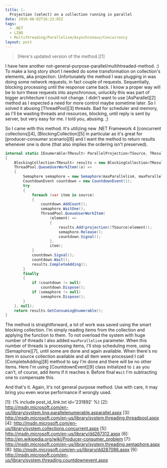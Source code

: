 ```yaml
---
title: |-
  Projection (select) on a collection running in parallel
date: 2010-08-02T16:23:05Z
tags:
  - .NET
  - LINQ
  - Multithreading/Parallelism/Asynchronous/Concurrency
layout: post
---
```

> [Here's updated version of the method.][1]

I have here another not-general-purpose-parallel/multihtreaded-method. :) To make a long story short I needed do some transformation on collection's elements, aka projection. Unfortunately the method I was plugging in was doing some network requests, in fact couple of requests. Sequentially, blocking processing until the response came back. I know a proper way will be to turn these requests into asynchronous, unluckily this was part of bigger architecture I could not change.  I didn't want to use [AsParallel][2] method as I expected a need for more control maybe sometime later. So I solved it abusing [ThreadPool][3] threads. Bad for scheduler and memory, as I'll be wasting threads and resources, blocking, until reply is sent by server, but very easy for me. I told you, abusing. ;)

So I came with this method. It's utilizing new .NET Framework 4 [concurrent collections][4], [BlockingCollection][5] in particular as it's great for [producer-consumer scenario][6] and I want the method to return results whenever one is done (that also implies the ordering isn't preserved).

```csharp
internal static IEnumerable<TResult> ParallelProjection<TSource, TResult>(this IEnumerable<TSource> source, Func<TSource, TResult> projection, int maxParallelism)
{
	BlockingCollection<TResult> results = new BlockingCollection<TResult>();
	ThreadPool.QueueUserWorkItem((o) =>
	{
		Semaphore semaphore = new Semaphore(maxParallelism, maxParallelism);
		CountdownEvent countdown = new CountdownEvent(1);
		try
		{
			foreach (var item in source)
			{
				countdown.AddCount();
				semaphore.WaitOne();
				ThreadPool.QueueUserWorkItem(
					(element) =>
					{
						results.Add(projection((TSource)element));
						semaphore.Release();
						countdown.Signal();
					},
					item);
			}
			countdown.Signal();
			countdown.Wait();
			results.CompleteAdding();
		}
		finally
		{
			if (countdown != null)
				countdown.Dispose();
			if (semaphore != null)
				semaphore.Dispose();
		}
	}, null);
	return results.GetConsumingEnumerable();
}
```

The method is straightforward, a lot of work was saved using the smart blocking collection. I'm simply reading items from the collection and applying the function to them. To not overload the system with huge number of threads I also added `maxParallelism` parameter. When this number of threads is processing items, I'll stop scheduling more, using [Semaphore][7], until some are done and again available. When there's no item in source collection available and all item were processed I call [CompleteAdding][8] method to say I'm done and there will be no other items. Here I'm using [CountdownEvent][9] class initialized to `1` as you can't, of course, add items if it reaches `0`. Before final `Wait` I'm subtracting one to compensate this.

And that's it. Again, it's not general purpose method. Use with care, it may bring you even worse performance if wrongly used.

[1]: {% include post_id_link.txt id='231892' %}
[2]: http://msdn.microsoft.com/en-us/library/system.linq.parallelenumerable.asparallel.aspx
[3]: http://msdn.microsoft.com/en-us/library/system.threading.threadpool.aspx
[4]: http://msdn.microsoft.com/en-us/library/system.collections.concurrent.aspx
[5]: http://msdn.microsoft.com/en-us/library/dd267312.aspx
[6]: http://en.wikipedia.org/wiki/Producer-consumer_problem
[7]: http://msdn.microsoft.com/en-us/library/system.threading.semaphore.aspx
[8]: http://msdn.microsoft.com/en-us/library/dd287086.aspx
[9]: http://msdn.microsoft.com/en-us/library/system.threading.countdownevent.aspx